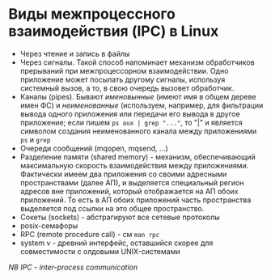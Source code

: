 # Виды межпроцессного взаимодействия (IPC) в Linux  
+ Через чтение и запись в файлы
+ Через сигналы. Такой способ напоминает механизм обработчиков прерываний при межпроцессорном взаимодействии. Одно приложение может посылать другому сигналы,
используя системный вызов, а то, в свою очередь вызовет обработчик.
+ Каналы (pipes). Бывают *именовынные* (имеют имя в общем дереве имен ФС) и *неименованные* (используем, например, для фильтрации вывода одного приложения
или передачи его вывода в другое приложение; если пишем `ps aux | grep "..."`, то "|" и является символом создания неименованного канала между приложениями `ps` и `grep`
+ Очереди сообщений (mqopen, mqsend, ...)
+ Разделение памяти (shared memory) - механизм, обеспечивающий максимальную скорость взаимодействия между приложениями. Фактически имеем два приложения со своими
адресными пространствами (далее АП), и выделяется специальный регион адресов вне приложений, который отображается на АП обоих приложений.
То есть в АП обоих приложений часть пространства выделяется под ссылки на это общее пространство.
+ Сокеты (sockets) - абстрагируют все сетевые протоколы
+ posix-семафоры
+ RPC (remote procedure call) - см `man rpc`
+ system v - древний интерфейс, оставшийся скорее для совместимости с олдовыми UNIX-системами

*NB IPC - inter-process communication*
